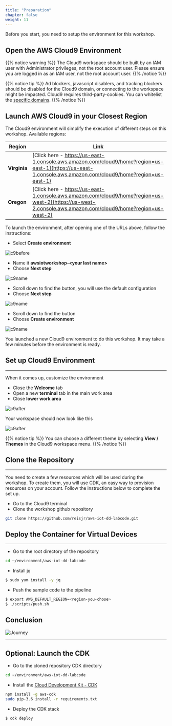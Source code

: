 ```yaml
---
title: "Preparation"
chapter: false
weight: 11
---
```


Before you start, you need to setup the environment for this workshop.

## Open the AWS Cloud9 Environment

{{% notice warning %}}
The Cloud9 workspace should be built by an IAM user with Administrator privileges,
not the root account user. Please ensure you are logged in as an IAM user, not the root
account user.
{{% /notice %}}

{{% notice tip %}}
Ad blockers, javascript disablers, and tracking blockers should be disabled for
the Cloud9 domain, or connecting to the workspace might be impacted.
Cloud9 requires third-party-cookies. You can whitelist the [specific domains](https://docs.aws.amazon.com/cloud9/latest/user-guide/troubleshooting.html#troubleshooting-env-loading).
{{% /notice %}}

## Launch AWS Cloud9 in your Closest Region

The Cloud9 environment will simplify the execution of different steps on this workshop. Available regions:

 Region | Link
 -------------  | -------------
  **Virginia** | [Click here - https://us-east-1.console.aws.amazon.com/cloud9/home?region=us-east-1](https://us-east-1.console.aws.amazon.com/cloud9/home?region=us-east-1)
  **Oregon**   | [Click here - https://us-east-1.console.aws.amazon.com/cloud9/home?region=us-west-2](https://us-west-2.console.aws.amazon.com/cloud9/home?region=us-west-2)

To launch the environment, after opening one of the URLs above, follow the instructions:

* Select **Create environment**

![c9before](/images/10_create_cloud9.png)

- Name it **awsiotworkshop-\<your last name\>**
- Choose **Next step**

![c9name](/images/10_create_cloud9_name.png)

- Scroll down to find the button, you will use the default configuration
- Choose **Next step**

![c9name](/images/10_create_cloud9_config.png)

- Scroll down to find the button
- Choose **Create environment**

![c9name](/images/10_create_cloud9_review.png)

You launched a new Cloud9 environment to do this workshop. It may take a few minutes before the environment is ready.

## Set up Cloud9 Environment
---

When it comes up, customize the environment 

- Close the **Welcome** tab
- Open a new **terminal** tab in the main work area
- Close **lower work area**

![c9after](/images/10_cloud9_env_setup.png)

Your workspace should now look like this

![c9after](/images/10_cloud9_env_setup_ready.png)

{{% notice tip %}}
You can choose a different theme by selecting **View / Themes** in the Cloud9 workspace menu.
{{% /notice %}}

## Clone the Repository
---
You need to create a few resources which will be used during the workshop. To create them, you will use CDK, an easy way to provision resources on your account. 
Follow the instructions below to complete the set up.

* Go to the Cloud9 terminal
* Clone the workshop github repository

```bash
git clone https://github.com/reisjr/aws-iot-dd-labcode.git
```

## Deploy the Container for Virtual Devices
---
* Go to the root directory of the repository
```bash
cd ~/environment/aws-iot-dd-labcode
```
* Install jq
```bash
$ sudo yum install -y jq
```
* Push the sample code to the pipeline
```bash
$ export AWS_DEFAULT_REGION=<region-you-chose>
$ ./scripts/push.sh
```

## Conclusion

![Journey](/images/20_iot_journey_01.png)

---
## Optional: Launch the CDK

* Go to the cloned repository CDK directory
```bash
cd ~/environment/aws-iot-dd-labcode
```
* Install the [Cloud Development Kit - CDK](https://docs.aws.amazon.com/pt_br/cdk/latest/guide/getting_started.html)
```bash
npm install -g aws-cdk
sudo pip-3.6 install -r requirements.txt
```

* Deploy the CDK stack
```bash
$ cdk deploy
```


